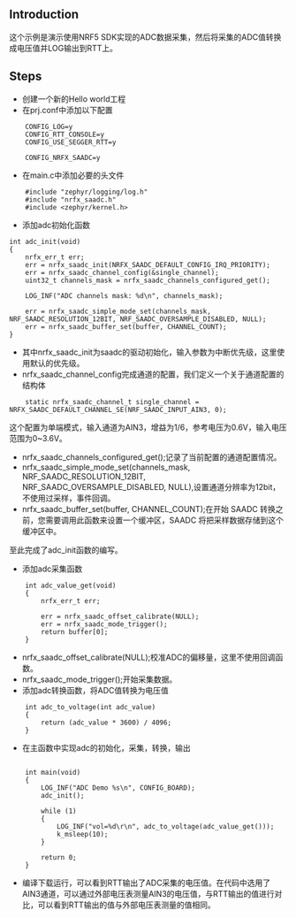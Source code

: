 
## Introduction
这个示例是演示使用NRF5 SDK实现的ADC数据采集，然后将采集的ADC值转换成电压值并LOG输出到RTT上。

## Steps
* 创建一个新的Hello world工程
* 在prj.conf中添加以下配置
```
    CONFIG_LOG=y
    CONFIG_RTT_CONSOLE=y
    CONFIG_USE_SEGGER_RTT=y

    CONFIG_NRFX_SAADC=y
```
* 在main.c中添加必要的头文件
```
    #include "zephyr/logging/log.h"
    #include "nrfx_saadc.h"
    #include <zephyr/kernel.h>

```
* 添加adc初始化函数
```
int adc_init(void)
{
	nrfx_err_t err;
	err = nrfx_saadc_init(NRFX_SAADC_DEFAULT_CONFIG_IRQ_PRIORITY);
	err = nrfx_saadc_channel_config(&single_channel);
	uint32_t channels_mask = nrfx_saadc_channels_configured_get();

	LOG_INF("ADC channels mask: %d\n", channels_mask);
	
	err = nrfx_saadc_simple_mode_set(channels_mask, NRF_SAADC_RESOLUTION_12BIT, NRF_SAADC_OVERSAMPLE_DISABLED, NULL);
	err = nrfx_saadc_buffer_set(buffer, CHANNEL_COUNT);
}
```
* 其中nrfx_saadc_init为saadc的驱动初始化，输入参数为中断优先级，这里使用默认的优先级。
* nrfx_saadc_channel_config完成通道的配置，我们定义一个关于通道配置的结构体
```
    static nrfx_saadc_channel_t single_channel = NRFX_SAADC_DEFAULT_CHANNEL_SE(NRF_SAADC_INPUT_AIN3, 0);
```
这个配置为单端模式，输入通道为AIN3，增益为1/6，参考电压为0.6V，输入电压范围为0~3.6V。

* nrfx_saadc_channels_configured_get();记录了当前配置的通道配置情况。
* nrfx_saadc_simple_mode_set(channels_mask, NRF_SAADC_RESOLUTION_12BIT, NRF_SAADC_OVERSAMPLE_DISABLED, NULL),设置通道分辨率为12bit，不使用过采样，事件回调。
* nrfx_saadc_buffer_set(buffer, CHANNEL_COUNT);在开始 SAADC 转换之前，您需要调用此函数来设置一个缓冲区，SAADC 将把采样数据存储到这个缓冲区中。

至此完成了adc_init函数的编写。

* 添加adc采集函数
```
    int adc_value_get(void)
    {
        nrfx_err_t err;
        
        err = nrfx_saadc_offset_calibrate(NULL);
        err = nrfx_saadc_mode_trigger();
        return buffer[0];
    }
```
  * nrfx_saadc_offset_calibrate(NULL);校准ADC的偏移量，这里不使用回调函数。
  * nrfx_saadc_mode_trigger();开始采集数据。
* 添加adc转换函数，将ADC值转换为电压值
```
    int adc_to_voltage(int adc_value)
    {
        return (adc_value * 3600) / 4096;
    }
```
* 在主函数中实现adc的初始化，采集，转换，输出
```
    
    int main(void)
    {
        LOG_INF("ADC Demo %s\n", CONFIG_BOARD);
        adc_init();
        
        while (1)
        {
            LOG_INF("vol=%d\r\n", adc_to_voltage(adc_value_get()));
            k_msleep(10);
        }
        
        return 0;
    }

```
* 编译下载运行，可以看到RTT输出了ADC采集的电压值。在代码中选用了AIN3通道，可以通过外部电压表测量AIN3的电压值，与RTT输出的值进行对比，可以看到RTT输出的值与外部电压表测量的值相同。
